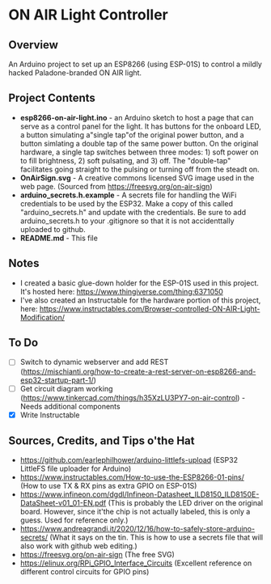 # ON AIR Light Controller

## Overview
An Arduino project to set up an ESP8266 (using ESP-01S) to control a mildly hacked Paladone-branded ON AIR light.

## Project Contents
* **esp8266-on-air-light.ino** - an Arduino sketch to host a page that can serve as a control panel for the light. It has buttons for the onboard LED, a button simulating a"single tap"of the original power button, and a button simlating a double tap of the same power button. On the original hardware, a single tap switches between three modes: 1) soft power on to fill brightness, 2) soft pulsating, and 3) off. The "double-tap" facilitates going straight to the pulsing or turning off from the steadt on.
* **OnAirSign.svg** - A creative commons licensed SVG image used in the web page. (Sourced from https://freesvg.org/on-air-sign)
* **arduino_secrets.h.example** - A secrets file for handling the WiFi credentials to be used by the ESP32. Make a copy of this called "arduino_secrets.h" and update with the credentials. Be sure to add arduino_secrets.h to your .gitignore so that it is not accidenttally uploaded to github.
* **README.md** - This file

## Notes
* I created a basic glue-down holder for the ESP-01S used in this project. It's hosted here: https://www.thingiverse.com/thing:6371050
* I've also created an Instructable for the hardware portion of this project, here: https://www.instructables.com/Browser-controlled-ON-AIR-Light-Modification/

## To Do
- [ ] Switch to dynamic webserver and add REST (https://mischianti.org/how-to-create-a-rest-server-on-esp8266-and-esp32-startup-part-1/)
- [ ] Get circuit diagram working (https://www.tinkercad.com/things/h35XzLU3PY7-on-air-control) - Needs additional components
- [x] Write Instructable

## Sources, Credits, and Tips o'the Hat

* https://github.com/earlephilhower/arduino-littlefs-upload (ESP32 LittleFS file uploader for Arduino)
* https://www.instructables.com/How-to-use-the-ESP8266-01-pins/ (How to use TX & RX pins as extra GPIO on ESP-01S)
* https://www.infineon.com/dgdl/Infineon-Datasheet_ILD8150_ILD8150E-DataSheet-v01_01-EN.pdf (This is probably the LED driver on the original board. However, since it'the chip is not actually labeled, this is only a guess. Used for reference only.)
* https://www.andreagrandi.it/2020/12/16/how-to-safely-store-arduino-secrets/ (What it says on the tin. This is how to use a secrets file that will also work with github web editing.)
* https://freesvg.org/on-air-sign (The free SVG)
* https://elinux.org/RPi_GPIO_Interface_Circuits (Excellent reference on different control circuits for GPIO pins)
